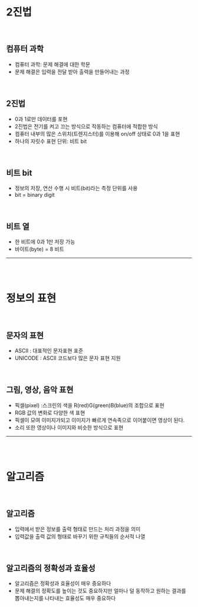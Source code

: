 2진법
=========
<br>

컴퓨터 과학
----------
+ 컴퓨터 과학: 문제 해결에 대한 학문
+ 문제 해결은 입력을 전달 받아 출력을 만들어내는 과정
<br>

2진법
----------
+ 0과 1로만 데이터를 포현
+ 2진법은 전기를 켜고 끄는 방식으로 작동하는 컴퓨터에 적합한 방식
+ 컴퓨터 내부의 많은 스위치(트렌지스터)를 이용해 on/off 상태로 0과 1을 표현
+ 하나의 자릿수 표현 단위: 비트 bit
<br>

비트 bit
----------
+ 정보의 저장, 연산 수행 시 비트(bit)라는 측정 단위를 사용
+ bit = binary digit
<br>

비트 열
----------
+ 한 비트에 0과 1만 저장 가능
+ 바이트(byte)  = 8 비트
*****
<br><br>

정보의 표현
==========
<br>

문자의 표현
-----
+ ASCII : 대표적인 문자표현 표준
+ UNICODE : ASCII 코드보다 많은 문자 표현 지원
<br>

그림, 영상, 음악 표현
---------
+ 픽셀(pixel) :스크린의 색을 R(red)G(green)B(blue)의 조합으로 표현
+ RGB 값의 변화로 다양한 색 표현
+ 픽셀이 모여 이미지가되고 이미지가 빠르게 연속족으로 이어붙이면 영상이 된다.
+ 소리 또한 영상이나 이미지와 비슷한 방식으로 표현
***
<br><br>

알고리즘
=======
<br>

알고리즘
-----
+ 입력에서 받은 정보를 출력 형태로 만드는 처리 과정을 의미
+ 입력값을 출력 값의 형태로 바꾸기 위한 규칙들의 순서적 나열
<br>

알고리즘의 정확성과 효율성
---
+ 알고리즘은 정확성과 효율성이 매우 중요하다
+ 문제 해결의 정확도를 높이는 것도 중요하지만 얼마나 덜 동작하고 원하는 결과를 뽑아내는지를 나타내는 효율성도 매우 중요하다
<br>

